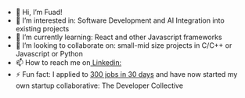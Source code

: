 - 👋 Hi, I’m Fuad!
- 👀 I’m interested in: Software Development and AI Integration into existing projects
- 🌱 I’m currently learning: React and other Javascript frameworks
- 💞️ I’m looking to collaborate on: small-mid size projects in C/C++ or Javascript or Python
- 📫 How to reach me on[ Linkedin: ](https://www.linkedin.com/in/fmuhtasim/)
- ⚡ Fun fact: I applied to [300 jobs in 30 days](https://medium.com/@fuadmuhtasim/30-days-300-job-applications-93e7f4ce6d9a) and have now started my own startup collaborative: The Developer Collective

<!---
fuadmuhtasim/fuadmuhtasim is a ✨ special ✨ repository because its `README.md` (this file) appears on your GitHub profile.
You can click the Preview link to take a look at your changes.
--->
